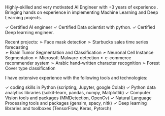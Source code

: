 Highly-skilled and very motivated AI Engineer with +3 years of experience .
Bringing hands on experience in implementing Machine Learning and Deep Learning projects.

✓ Certified AI engineer 
✓ Certified Data scientist with python.
✓ Certified Deep learning engineer.

Recent projects:
➣ Face mask detection 
➣ Starbucks sales time series forecasting  
➣ Brain Tumor Segmentation and Classification 
➣ Neuronal Cell Instance Segmentation
➣ Microsoft-Malware-detection
➣ e-commerce recommender system 
➣ Arabic hand-written character recognition
➣ Forest Cover type classification 


I have extensive experience with the following tools and technologies:

✓ coding skills in Python (scripting, Jupyter, google Colab)
✓ Python data analytics libraries (scikit-learn, pandas, numpy, Matplotlib)
✓ Computer Vision tools and packages (MMDetection, OpenCv)
✓ Natural Language Processing tools and packages (gensim, spacy, nltk)
✓ Deep learning libraries and toolboxes (TensorFlow, Keras, Pytorch)

